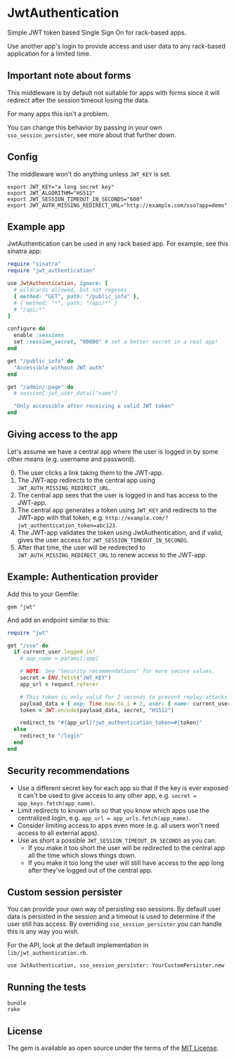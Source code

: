 # JwtAuthentication

Simple JWT token based Single Sign On for rack-based apps.

Use another app's login to provide access and user data to any rack-based application for a limited time.

## Important note about forms

This middleware is by default not suitable for apps with forms since it will redirect after the session timeout losing the data.

For many apps this isn't a problem.

You can change this behavior by passing in your own `sso_session_persister`, see more about that further down.

## Config

The middleware won't do anything unless `JWT_KEY` is set.

    export JWT_KEY="a long secret key"
    export JWT_ALGORITHM="HS512"
    export JWT_SESSION_TIMEOUT_IN_SECONDS="600"
    export JWT_AUTH_MISSING_REDIRECT_URL="http://example.com/sso?app=demo"

## Example app

JwtAuthentication can be used in any rack based app. For example, see this sinatra app:

```ruby
require "sinatra"
require "jwt_authentication"

use JwtAuthentication, ignore: [
  # wildcards allowed, but not regexes
  { method: "GET", path: "/public_info" },
  # { method: "*", path: "/api/*" }
  # "/api/*"
]

configure do
  enable :sessions
  set :session_secret, "00000" # set a better secret in a real app!
end

get "/public_info" do
  "Accessible without JWT auth"
end

get "/admin/:page" do
  # session[:jwt_user_data]["name"]

  "Only accessible after receiving a valid JWT token"
end
```

## Giving access to the app

Let's assume we have a central app where the user is logged in by some other means (e.g. username and password).

0. The user clicks a link taking them to the JWT-app.
0. The JWT-app redirects to the central app using `JWT_AUTH_MISSING_REDIRECT_URL`.
0. The central app sees that the user is logged in and has access to the JWT-app.
0. The central app generates a token using `JWT_KEY` and redirects to the JWT-app with that token, e.g. `http://example.com/?jwt_authentication_token=abc123`.
0. The JWT-app validates the token using JwtAuthentication, and if valid, gives the user access for `JWT_SESSION_TIMEOUT_IN_SECONDS`.
0. After that time, the user will be redirected to `JWT_AUTH_MISSING_REDIRECT_URL` to renew access to the JWT-app.

## Example: Authentication provider

Add this to your Gemfile:

```
gem "jwt"
```

And add an endpoint similar to this:

```ruby
require "jwt"

get "/sso" do
  if current_user.logged_in?
    # app_name = params[:app]

    # NOTE: See "Security recommendations" for more secure values.
    secret = ENV.fetch("JWT_KEY")
    app_url = request.referer

    # This token is only valid for 2 seconds to prevent replay-attacks.
    payload_data = { exp: Time.now.to_i + 2, user: { name: current_user.name } }
    token = JWT.encode(payload_data, secret, "HS512")

    redirect_to "#{app_url}?jwt_authentication_token=#{token}"
  else
    redirect_to "/login"
  end
end
```

## Security recommendations

- Use a different secret key for each app so that if the key is ever exposed it can't be used to give access to any other app, e.g. `secret = app_keys.fetch(app_name)`.
- Limit redirects to known urls so that you know which apps use the centralized login, e.g. `app_url = app_urls.fetch(app_name)`.
- Consider limiting access to apps even more (e.g. all users won't need access to all external apps).
- Use as short a possible `JWT_SESSION_TIMEOUT_IN_SECONDS` as you can.
  - If you make it too short the user will be redirected to the central app all the time which slows things down.
  - If you make it too long the user will still have access to the app long after they've logged out of the central app.

## Custom session persister

You can provide your own way of persisting sso sessions. By default user data is persisted in the session and a timeout is used to determine if the user still has access. By overriding `sso_session_persister` you can handle this is any way you wish.

For the API, look at the default implementation in `lib/jwt_authentication.rb`.

```
use JwtAuthentication, sso_session_persister: YourCustomPersister.new
```

## Running the tests

    bundle
    rake

## License

The gem is available as open source under the terms of the [MIT License](http://opensource.org/licenses/MIT).
